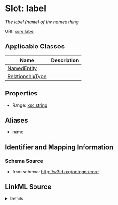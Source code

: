 # Slot: label
_The label (name) of the named thing_


URI: [core:label](http://w3id.org/ontogpt/core/label)



<!-- no inheritance hierarchy -->




## Applicable Classes

| Name | Description |
| --- | --- |
[NamedEntity](NamedEntity.md) | 
[RelationshipType](RelationshipType.md) | 






## Properties

* Range: [xsd:string](xsd:string)





## Aliases


* name



## Identifier and Mapping Information







### Schema Source


* from schema: http://w3id.org/ontogpt/core




## LinkML Source

<details>
```yaml
name: label
description: The label (name) of the named thing
from_schema: http://w3id.org/ontogpt/core
aliases:
- name
rank: 1000
alias: label
domain_of:
- NamedEntity
range: string

```
</details>